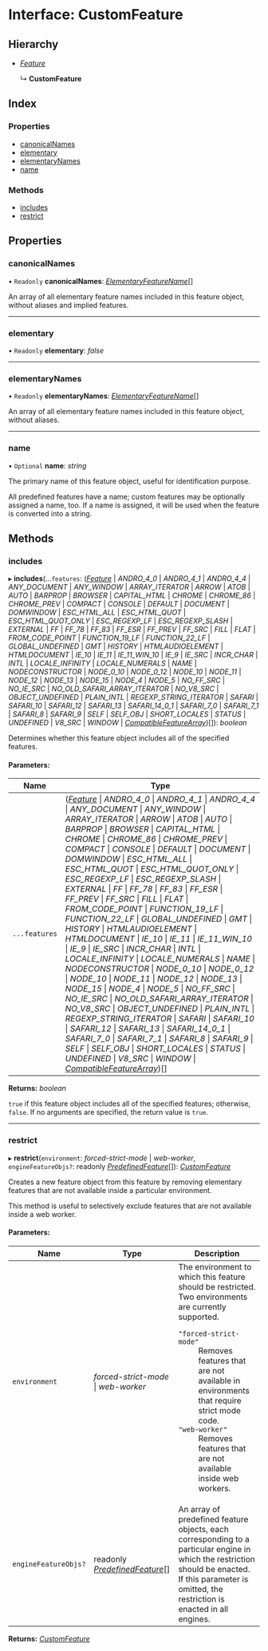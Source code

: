 # Interface: CustomFeature

## Hierarchy

* [*Feature*](../README.md#feature)

  ↳ **CustomFeature**

## Index

### Properties

* [canonicalNames](customfeature.md#canonicalnames)
* [elementary](customfeature.md#elementary)
* [elementaryNames](customfeature.md#elementarynames)
* [name](customfeature.md#name)

### Methods

* [includes](customfeature.md#includes)
* [restrict](customfeature.md#restrict)

## Properties

### canonicalNames

• `Readonly` **canonicalNames**: [*ElementaryFeatureName*](../README.md#elementaryfeaturename)[]

An array of all elementary feature names included in this feature object, without aliases and
implied features.

___

### elementary

• `Readonly` **elementary**: *false*

___

### elementaryNames

• `Readonly` **elementaryNames**: [*ElementaryFeatureName*](../README.md#elementaryfeaturename)[]

An array of all elementary feature names included in this feature object, without aliases.

___

### name

• `Optional` **name**: *string*

The primary name of this feature object, useful for identification purpose.

All predefined features have a name; custom features may be optionally assigned a name, too.
If a name is assigned, it will be used when the feature is converted into a string.

## Methods

### includes

▸ **includes**(...`features`: ([*Feature*](../README.md#feature) \| *ANDRO_4_0* \| *ANDRO_4_1* \| *ANDRO_4_4* \| *ANY_DOCUMENT* \| *ANY_WINDOW* \| *ARRAY_ITERATOR* \| *ARROW* \| *ATOB* \| *AUTO* \| *BARPROP* \| *BROWSER* \| *CAPITAL_HTML* \| *CHROME* \| *CHROME_86* \| *CHROME_PREV* \| *COMPACT* \| *CONSOLE* \| *DEFAULT* \| *DOCUMENT* \| *DOMWINDOW* \| *ESC_HTML_ALL* \| *ESC_HTML_QUOT* \| *ESC_HTML_QUOT_ONLY* \| *ESC_REGEXP_LF* \| *ESC_REGEXP_SLASH* \| *EXTERNAL* \| *FF* \| *FF_78* \| *FF_83* \| *FF_ESR* \| *FF_PREV* \| *FF_SRC* \| *FILL* \| *FLAT* \| *FROM_CODE_POINT* \| *FUNCTION_19_LF* \| *FUNCTION_22_LF* \| *GLOBAL_UNDEFINED* \| *GMT* \| *HISTORY* \| *HTMLAUDIOELEMENT* \| *HTMLDOCUMENT* \| *IE_10* \| *IE_11* \| *IE_11_WIN_10* \| *IE_9* \| *IE_SRC* \| *INCR_CHAR* \| *INTL* \| *LOCALE_INFINITY* \| *LOCALE_NUMERALS* \| *NAME* \| *NODECONSTRUCTOR* \| *NODE_0_10* \| *NODE_0_12* \| *NODE_10* \| *NODE_11* \| *NODE_12* \| *NODE_13* \| *NODE_15* \| *NODE_4* \| *NODE_5* \| *NO_FF_SRC* \| *NO_IE_SRC* \| *NO_OLD_SAFARI_ARRAY_ITERATOR* \| *NO_V8_SRC* \| *OBJECT_UNDEFINED* \| *PLAIN_INTL* \| *REGEXP_STRING_ITERATOR* \| *SAFARI* \| *SAFARI_10* \| *SAFARI_12* \| *SAFARI_13* \| *SAFARI_14_0_1* \| *SAFARI_7_0* \| *SAFARI_7_1* \| *SAFARI_8* \| *SAFARI_9* \| *SELF* \| *SELF_OBJ* \| *SHORT_LOCALES* \| *STATUS* \| *UNDEFINED* \| *V8_SRC* \| *WINDOW* \| [*CompatibleFeatureArray*](../README.md#compatiblefeaturearray))[]): *boolean*

Determines whether this feature object includes all of the specified features.

#### Parameters:

Name | Type |
------ | ------ |
`...features` | ([*Feature*](../README.md#feature) \| *ANDRO_4_0* \| *ANDRO_4_1* \| *ANDRO_4_4* \| *ANY_DOCUMENT* \| *ANY_WINDOW* \| *ARRAY_ITERATOR* \| *ARROW* \| *ATOB* \| *AUTO* \| *BARPROP* \| *BROWSER* \| *CAPITAL_HTML* \| *CHROME* \| *CHROME_86* \| *CHROME_PREV* \| *COMPACT* \| *CONSOLE* \| *DEFAULT* \| *DOCUMENT* \| *DOMWINDOW* \| *ESC_HTML_ALL* \| *ESC_HTML_QUOT* \| *ESC_HTML_QUOT_ONLY* \| *ESC_REGEXP_LF* \| *ESC_REGEXP_SLASH* \| *EXTERNAL* \| *FF* \| *FF_78* \| *FF_83* \| *FF_ESR* \| *FF_PREV* \| *FF_SRC* \| *FILL* \| *FLAT* \| *FROM_CODE_POINT* \| *FUNCTION_19_LF* \| *FUNCTION_22_LF* \| *GLOBAL_UNDEFINED* \| *GMT* \| *HISTORY* \| *HTMLAUDIOELEMENT* \| *HTMLDOCUMENT* \| *IE_10* \| *IE_11* \| *IE_11_WIN_10* \| *IE_9* \| *IE_SRC* \| *INCR_CHAR* \| *INTL* \| *LOCALE_INFINITY* \| *LOCALE_NUMERALS* \| *NAME* \| *NODECONSTRUCTOR* \| *NODE_0_10* \| *NODE_0_12* \| *NODE_10* \| *NODE_11* \| *NODE_12* \| *NODE_13* \| *NODE_15* \| *NODE_4* \| *NODE_5* \| *NO_FF_SRC* \| *NO_IE_SRC* \| *NO_OLD_SAFARI_ARRAY_ITERATOR* \| *NO_V8_SRC* \| *OBJECT_UNDEFINED* \| *PLAIN_INTL* \| *REGEXP_STRING_ITERATOR* \| *SAFARI* \| *SAFARI_10* \| *SAFARI_12* \| *SAFARI_13* \| *SAFARI_14_0_1* \| *SAFARI_7_0* \| *SAFARI_7_1* \| *SAFARI_8* \| *SAFARI_9* \| *SELF* \| *SELF_OBJ* \| *SHORT_LOCALES* \| *STATUS* \| *UNDEFINED* \| *V8_SRC* \| *WINDOW* \| [*CompatibleFeatureArray*](../README.md#compatiblefeaturearray))[] |

**Returns:** *boolean*

`true` if this feature object includes all of the specified features; otherwise, `false`.
If no arguments are specified, the return value is `true`.

___

### restrict

▸ **restrict**(`environment`: *forced-strict-mode* \| *web-worker*, `engineFeatureObjs?`: readonly [*PredefinedFeature*](predefinedfeature.md)[]): [*CustomFeature*](customfeature.md)

Creates a new feature object from this feature by removing elementary features that are not
available inside a particular environment.

This method is useful to selectively exclude features that are not available inside a web
worker.

#### Parameters:

Name | Type | Description |
------ | ------ | ------ |
`environment` | *forced-strict-mode* \| *web-worker* |   The environment to which this feature should be restricted. Two environments are currently supported.  <dl>  <dt><code>"forced-strict-mode"</code></dt> <dd> Removes features that are not available in environments that require strict mode code. </dd>  <dt><code>"web-worker"</code></dt> <dd>Removes features that are not available inside web workers.</dd>  </dl>    |
`engineFeatureObjs?` | readonly [*PredefinedFeature*](predefinedfeature.md)[] |   An array of predefined feature objects, each corresponding to a particular engine in which the restriction should be enacted. If this parameter is omitted, the restriction is enacted in all engines.    |

**Returns:** [*CustomFeature*](customfeature.md)
